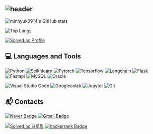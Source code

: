 ![header](https://capsule-render.vercel.app/api?type=rect&color=timeGradient&text=minhyuk0914%20GitHub%20👋&animation=twinkling&fontSize=30&fontAlignY=50&fontAlign=50&height=100)
--
![minhyuk0914's GitHub stats](https://github-readme-stats.vercel.app/api?username=minhyuk0914&show_icons=true&theme=transparent)

![Top Langs](https://github-readme-stats.vercel.app/api/top-langs/?username=minhyuk0914&layout=compact)

[![Solved.ac Profile](http://mazassumnida.wtf/api/v2/generate_badge?boj=yaho0914)](https://solved.ac/yaho0914/)


## 💻 Languages and Tools
![Python](https://img.shields.io/badge/Python-3776AB.svg?&style=for-the-badge&logo=Python&logoColor=white)
![Scikitlearn](https://img.shields.io/badge/scikitlearn-F7931E.svg?&style=for-the-badge&logo=scikitlearn&logoColor=white)
![Pytorch](https://img.shields.io/badge/Pytorch-EE4C2C.svg?&style=for-the-badge&logo=Pytorch&logoColor=white)
![Tensorflow](https://img.shields.io/badge/tensorflow-FF6F00.svg?&style=for-the-badge&logo=tensorflow&logoColor=white)
![Langchain](https://img.shields.io/badge/langchain-1C3C3C.svg?&style=for-the-badge&logo=langchain&logoColor=white)
![Flask](https://img.shields.io/badge/flask-000000.svg?&style=for-the-badge&logo=flask&logoColor=white)
![Fastapi](https://img.shields.io/badge/fastapi-009688.svg?&style=for-the-badge&logo=fastapi&logoColor=white)
![MySQL](https://img.shields.io/badge/MySQL-4479A1.svg?&style=for-the-badge&logo=MySQL&logoColor=white)
![Oracle](https://img.shields.io/badge/Oracle-F80000.svg?&style=for-the-badge&logo=Oracle&logoColor=white)

![Visual Studio Code](https://img.shields.io/badge/Visual%20Studio%20Code-007ACC.svg?&style=for-the-badge&logo=Visual%20Studio%20Code&logoColor=white)
![Googlecolab](https://img.shields.io/badge/googlecolab-F9AB00.svg?&style=for-the-badge&logo=googlecolab&logoColor=white)
![Jupyter](https://img.shields.io/badge/jupyter-F37626.svg?&style=for-the-badge&logo=jupyter&logoColor=white)
![Git](https://img.shields.io/badge/Git-F05032.svg?&style=for-the-badge&logo=Git&logoColor=white)

## 📬 Contacts
[![Naver Badge](https://img.shields.io/badge/Naver-03C75A?style=flat-square&logo=Naver&logoColor=white&link=mailto:minhyuk0914@naver.com)](mailto:minhyuk0914@naver.com)
[![Gmail Badge](https://img.shields.io/badge/Gmail-d14836?style=flat-square&logo=Gmail&logoColor=white&link=mailto:minhyuk0914@gmail.com)](mailto:minhyuk0914@gmail.com)


[![Solved.ac
프로필](http://mazassumnida.wtf/api/mini/generate_badge?boj=yaho0914)](https://solved.ac/yaho0914)
[![hackerrank Badge](https://img.shields.io/badge/hackerrank-00EA64?style=flat-square&logo=hackerrank&logoColor=white&link=https://www.hackerrank.com/profile/minhyuk0914)](https://www.hackerrank.com/profile/minhyuk0914)
